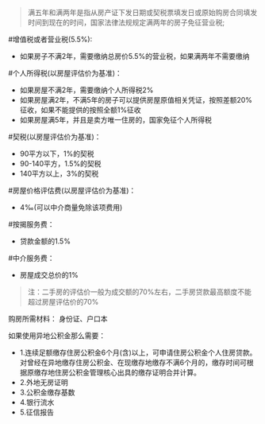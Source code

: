 >满五年和满两年是指从房产证下发日期或契税票填发日或原始购房合同填发时间到现在的时间，国家法律法规规定满两年的房子免征营业税;

#增值税或者营业税(5.5%): 
- 如果房子不满2年，需要缴纳总房价5.5%的营业税，如果满两年不需要缴纳

#个人所得税(以房屋评估价为基准)：
- 如果房屋不满2年，需要缴纳个人所得税2%
- 如果房屋满2年，不满5年的房子可以提供房屋原值相关凭证，按照差额20%征收，如果不能提供的按照全额1%征收
- 如果房屋满5年，并且是卖方唯一住房的，国家免征个人所得税
 
#契税(以房屋评估价为基准)：
- 90平方以下，1%的契税
- 90-140平方，1.5%的契税
- 140平方以上，3%的契税

#房屋价格评估费(以房屋评估价为基准)：
- 4‰(可以中介商量免除该项费用)

#按揭服务费：
- 贷款金额的1.5%

#中介服务费：
- 房屋成交总价的1%

>注：二手房的评估价一般为成交额的70%左右，二手房贷款最高额度不能超过房屋评估价的70%


购房所需材料：
身份证、户口本

如果使用异地公积金那么需要：
- 1.连续足额缴存住房公积金6个月(含)以上，可申请住房公积金个人住房贷款。对曾经在异地缴存住房公积金、在现缴存地缴存不满6个月的，缴存时间可根据原缴存地住房公积金管理核心出具的缴存证明合并计算。
- 2.外地无房证明
- 3.公积金缴存基数
- 4.银行流水
- 5.征信报告

 
 